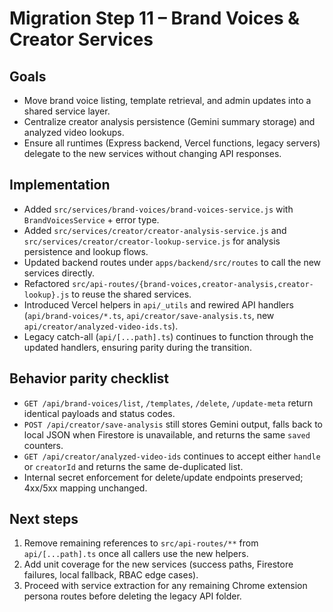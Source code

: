 # Migration Step 11 – Brand Voices & Creator Services

## Goals
- Move brand voice listing, template retrieval, and admin updates into a shared service layer.
- Centralize creator analysis persistence (Gemini summary storage) and analyzed video lookups.
- Ensure all runtimes (Express backend, Vercel functions, legacy servers) delegate to the new services without changing API responses.

## Implementation
- Added `src/services/brand-voices/brand-voices-service.js` with `BrandVoicesService` + error type.
- Added `src/services/creator/creator-analysis-service.js` and `src/services/creator/creator-lookup-service.js` for analysis persistence and lookup flows.
- Updated backend routes under `apps/backend/src/routes` to call the new services directly.
- Refactored `src/api-routes/{brand-voices,creator-analysis,creator-lookup}.js` to reuse the shared services.
- Introduced Vercel helpers in `api/_utils` and rewired API handlers (`api/brand-voices/*.ts`, `api/creator/save-analysis.ts`, new `api/creator/analyzed-video-ids.ts`).
- Legacy catch-all (`api/[...path].ts`) continues to function through the updated handlers, ensuring parity during the transition.

## Behavior parity checklist
- `GET /api/brand-voices/list`, `/templates`, `/delete`, `/update-meta` return identical payloads and status codes.
- `POST /api/creator/save-analysis` still stores Gemini output, falls back to local JSON when Firestore is unavailable, and returns the same `saved` counters.
- `GET /api/creator/analyzed-video-ids` continues to accept either `handle` or `creatorId` and returns the same de-duplicated list.
- Internal secret enforcement for delete/update endpoints preserved; 4xx/5xx mapping unchanged.

## Next steps
1. Remove remaining references to `src/api-routes/**` from `api/[...path].ts` once all callers use the new helpers.
2. Add unit coverage for the new services (success paths, Firestore failures, local fallback, RBAC edge cases).
3. Proceed with service extraction for any remaining Chrome extension persona routes before deleting the legacy API folder.
